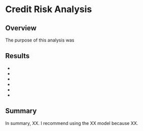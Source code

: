 # Credit Risk Analysis

## Overview
The purpose of this analysis was

## Results
-
-
-
-
-
-

## Summary
In summary, XX. I recommend using the XX model because XX.
